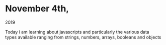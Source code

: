 # November 4th,

2019

Today i am learning about javascripts and particularly the various data types available
ranging from strings, numbers, arrays, booleans and objects
